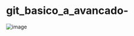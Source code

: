 # git_basico_a_avancado-
![image](https://conexaopanvel.faccat.br/wp-content/uploads/2019/11/git-and-git-bash-800x450.png)
